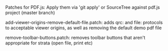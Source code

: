 Patches for PDF.js:
Apply them via 'git apply' or SourceTree against pdf.js project (master branch)

add-viewer-origins-remove-default-file.patch:
adds qrc: and file: protocols to acceptable viewer origins, as well as removing the default demo pdf file

remove-toolbar-buttons.patch:
removes toolbar buttons that aren't appropriate for strata (open file, print etc)
